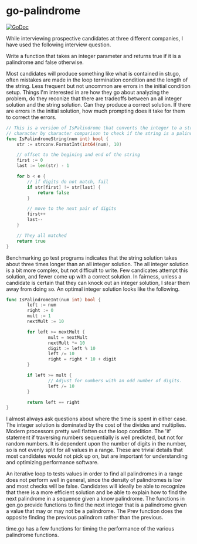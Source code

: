 
# go-palindrome #

[![GoDoc](https://godoc.org/github.com/tjmerritt/go-palindrom?status.svg)](https://godoc.org/github.com/tjmerritt/go-palindrome)

While interviewing prospective candidates at three different companies, I have used the following interview question.

Write a function that takes an integer parameter and returns true if it is a palindrome and false otherwise.

Most candidates will produce something like what is contained in str.go, often mistakes are made in the loop termination
condition and the length of the string.  Less frequent but not uncommon are errors in the initial condition setup.
Things I'm interested in are how they go about analyzing the problem, do they reconize that there are tradeoffs between
an all integer solution and the string solution.  Can they produce a correct solution.  If there are errors in the
initial solution, how much prompting does it take for them to correct the errors.


```go
// This is a version of IsPalindrome that converts the integer to a string first and then does
// character by character comparison to check if the string is a palindrome
func IsPalindromeString(num int) bool {
	str := strconv.FormatInt(int64(num), 10)

	// offset to the begining and end of the string
	first := 0
	last := len(str) - 1

	for b < e {
		// if digits do not match, fail
		if str[first] != str[last] {
			return false
		}

		// move to the next pair of digits
		first++
		last--
	}

	// They all matched
	return true
}
```

Benchmarking go test programs indicates that the string solution takes about three times longer than an all integer solution.  The all integer solution is a bit more complex, but not difficult to write.  Few candicates attempt this solution, and fewer come up with a correct solution.  In fairness, unless a candidate is certain that they can knock out an integer solution, I stear them away from doing so.  An optimal integer solution looks like the following.

```go
func IsPalindromeInt(num int) bool {
        left := num
        right := 0
        mult := 1
        nextMult := 10

        for left >= nextMult {
                mult = nextMult
                nextMult *= 10
                digit := left % 10
                left /= 10
                right = right * 10 + digit
        }

        if left >= mult {
                // Adjust for numbers with an odd number of digits.
                left /= 10
        }

        return left == right
}
```

I almost always ask questions about where the time is spent in either case.  The integer solution is dominated by the cost of the divides and multiplies.  Modern processors pretty well flatten out the loop condition.  The 'if' statement if traversing numbers sequentially is well predicted, but not for random numbers.  It is dependent upon the number of digits in the number, so is not evenly split for all values in a range.  These are trivial details that most candidates would not pick up on, but are important for understanding and optimizing performance software.

An iterative loop to tests values in order to find all palindromes in a range does not perform well in general, since the density of palindromes is low and most checks will be false. Candidates will ideally be able to recognize that there is a more efficient solution and be able to explain how to find the next palindrome in a sequence given a know palindrome.  The functions in gen.go provide functions to find the next integer that is a palindrome given a value that may or may not be a palindrome.  The Prev function does the opposite finding the previous palindrom rather than the previous.

time.go has a few functions for timing the performance of the various palindrome functions.
